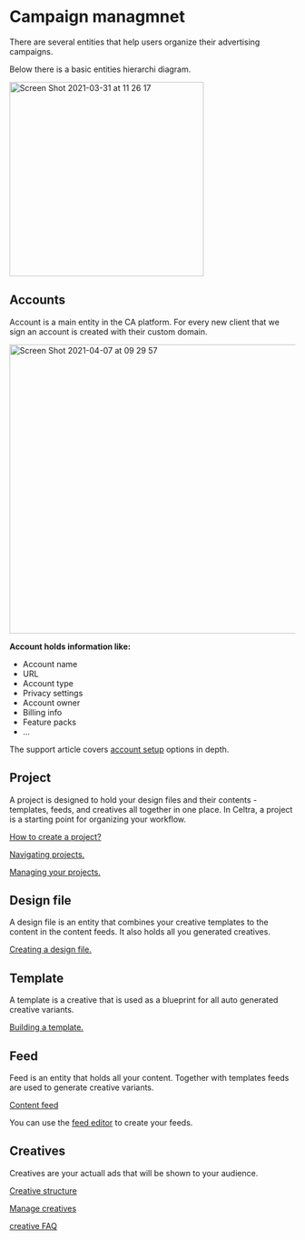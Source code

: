# Campaign managmnet 

There are several entities that help users organize their advertising campaigns.

Below there is a basic entities hierarchi diagram.

<img width="342" alt="Screen Shot 2021-03-31 at 11 26 17" src="https://user-images.githubusercontent.com/14069474/113122541-08d35180-9214-11eb-8174-cdc2c9d26a6a.png">

## Accounts

Account is a main entity in the CA platform. For every new client that we sign an account is created with their custom domain.

<img width="509" alt="Screen Shot 2021-04-07 at 09 29 57" src="https://user-images.githubusercontent.com/14069474/113829866-4e4ccd00-9786-11eb-802b-128084c0a4f9.png">

**Account holds information like:**
* Account name
* URL
* Account type
* Privacy settings
* Account owner
* Billing info
* Feature packs
* …

The support article covers [account setup](https://support.celtra.io/essentials/account-setup) options in depth. 




## Project

A project is designed to hold your design files and their contents - templates, feeds, and creatives all together in one place. In Celtra, a project is a starting point for organizing your workflow.

[How to create a project?](https://support.celtra.io/essentials/create-a-project)

[Navigating projects.](https://support.celtra.io/manage-projects/navigating-the-project-list)

[Managing your projects.](https://support.celtra.io/manage-projects/manage-projects)


## Design file

A design file is an entity that combines your creative templates to the content in the content feeds. It also holds all you generated creatives. 

[Creating a design file.](https://support.celtra.io/essentials/creating-a-design-file)


## Template

A template is a creative that is used as a blueprint for all auto generated creative variants. 

[Building a template.](https://support.celtra.io/essentials/build-a-template#CreateaNewInteractiveHTMLTemplate)


## Feed

Feed is an entity that holds all your content. Together with templates feeds are used to generate creative variants.

[Content feed](https://support.celtra.io/feeds/content-feeds)

You can use the [feed editor](https://support.celtra.io/feeds/feed-editor) to create your feeds.


## Creatives

Creatives are your actuall ads that will be shown to your audience.

[Creative structure](https://support.celtra.io/creative/builder/creative-structure)

[Manage creatives](https://support.celtra.io/manage-projects/manage-creatives)

[creative FAQ](https://support.celtra.io/creative/builder/creative-faq)


